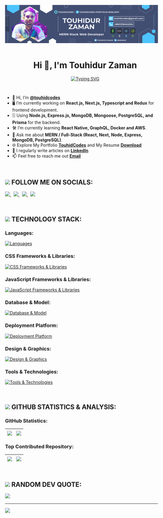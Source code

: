 <!--- banner --->
<img src="./banner/touhidcodes_banner.png" alt="Hello world">

<br/>

<!--- title --->
<div id="user-content-toc">
  <ul align="center">
    <summary><h1 style="display: inline-block">Hi 👋, I'm Touhidur Zaman</h1></summary>
    <!--- typo --->
    <a href="https://git.io/typing-svg"><img src="https://readme-typing-svg.demolab.com?font=Montserrat&weight=500&size=25&pause=1000&color=2B90FF&center=true&vCenter=true&width=500&lines=Passionate+Full+Stack+Web+Developer;Love+to+MERN+Stack+Technologies;JavaScript+Enthusiast;Interested+in+Bioinformatics" alt="Typing SVG" /></a>
  </ul>
</div>

<br/>

<!--- about --->
- 👋 Hi, I’m **[@touhidcodes](https://github.com/touhidcodes)**
- 🖥️ I’m currently working on **React.js, Next.js, Typescript and Redux** for frontend development.
- 🗄️ Using **Node.js, Express.js, MongoDB, Mongoose, PostgreSQL, and Prisma** for the backend.
- 🛠️ I’m currently learning **React Native, GraphQL, Docker and AWS**.
- 💬 Ask me about **MERN / Full-Stack (React, Next, Node, Express, MongoDB, PostgreSQL)**.
- 🌐 Explore My Portfolio **[TouhidCodes](https://touhidcodes.vercel.app/)** and My Resume **[Download](https://drive.google.com/uc?export=download&id=15hKPeWqITR4Sa_OncoDhpUdaNgnLJhBO)**
- 📝 I regularly write articles on **[LinkedIn](https://linkedin.com/in/touhidur-zaman)**
- 📫 Feel free to reach me out **[Email](touhidcodes@gmail.com)**
  
<br/>

<!--- socials --->
## <img src="https://media2.giphy.com/media/65qzUZckzeWG1wugLW/giphy.webp" width="35"><b> FOLLOW ME ON SOCIALS:</b>

<div>
  <p align="left">
    <a href="https://www.linkedin.com/in/touhidur-zaman">
      <img src="https://skillicons.dev/icons?i=linkedin"/>
    </a>&nbsp;
    <a href="https://stackoverflow.com/users/22104988">
      <img src="https://skillicons.dev/icons?i=stackoverflow"/>
    </a>&nbsp;
     <a href="https://discord.gg/touhidcodes#9825">
      <img src="https://skillicons.dev/icons?i=discord"/>
    </a>&nbsp;
    <a href="https://twitter.com/mh_rinkue">
      <img src="https://skillicons.dev/icons?i=twitter"/>
    </a>
  </p>
</div>

<br/>

<!--- technology --->
##  <img src="https://media4.giphy.com/media/KGhpQ5NMoWKQurlHwI/giphy.webp" width ="35"><b> TECHNOLOGY STACK:</b>

### Languages:
[![Languages](https://skillicons.dev/icons?i=html,css,javascript,typescript,graphql)](https://touhidcodes.vercel.app/)

### CSS Frameworks & Libraries:
[![CSS Frameworks & Libraries](https://skillicons.dev/icons?i=tailwind,materialui,bootstrap)](https://touhidcodes.vercel.app/)

### JavaScript Frameworks & Libraries:
[![JavaScript Frameworks & Libraries](https://skillicons.dev/icons?i=react,next,redux,nodejs,express)](https://touhidcodes.vercel.app/)

### Database & Model:
[![Database & Model](https://skillicons.dev/icons?i=mongodb,postgres,prisma,supabase)](https://touhidcodes.vercel.app/)

### Deployment Platform:
[![Deployment Platform](https://skillicons.dev/icons?i=vercel,netlify,firebase)](https://touhidcodes.vercel.app/)

### Design & Graphics:
[![Design & Graphics](https://skillicons.dev/icons?i=figma,ai,ps)](https://touhidcodes.vercel.app/)

### Tools & Technologies:
[![Tools & Technologies](https://skillicons.dev/icons?i=windows,ubuntu,notion,git,github,vscode,postman,docker)](https://touhidcodes.vercel.app/)

<br/>

<!--- statistics --->
## <img src="https://media1.giphy.com/media/TJP7EH5i1fB2rKeWbf/giphy.webp" width="30"><b> GITHUB STATISTICS & ANALYSIS:</b>

### GitHub Statistics:
| <a><img align="center" src="https://github-readme-stats.vercel.app/api?username=touhidcodes&theme=swift&hide_border=true&include_all_commits=false&count_private=false" /></a> | <a><img align="center" src="https://github-readme-stats.vercel.app/api/top-langs/?username=touhidcodes&theme=swift&hide_border=true&include_all_commits=false&count_private=false&layout=compact" /></a> |
| ------------- | ------------- |

### Top Contributed Repository:
| <a><img align="center" src="https://github-contributor-stats.vercel.app/api?username=touhidcodes&limit=5&theme=swift&combine_all_yearly_contributions=true&hide_border=true" /></a> | <a><img align="center" src="https://streak-stats.demolab.com/?user=touhidcodes" /></a> |
| ------------- | ------------- |

<br/>

<!--- random quote --->
##  <img src="https://media2.giphy.com/media/QssGEmpkyEOhBCb7e1/giphy.gif" width ="30"><b> RANDOM DEV QUOTE:</b>
<img src="https://quotes-github-readme.vercel.app/api?type=vertical&theme=light"/>

---

<!--- visit count --->
[![](https://visitcount.itsvg.in/api?id=touhidcodes&icon=0&color=0)](https://visitcount.itsvg.in)

<!--- title --->

